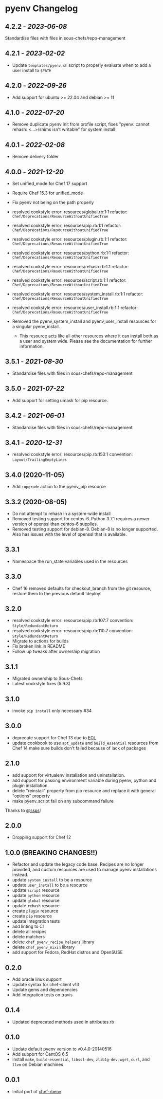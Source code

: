 # pyenv Changelog

## 4.2.2 - *2023-06-08*

Standardise files with files in sous-chefs/repo-management

## 4.2.1 - *2023-02-02*

* Update `templates/pyenv.sh` script to properly evaluate when to add a user install to `$PATH`

## 4.2.0 - *2022-09-26*

* Add support for ubuntu >= 22.04 and debian >= 11

## 4.1.0 - *2022-07-20*

* Remove duplicate pyenv init from profile script, fixes "pyenv: cannot rehash: <...>/shims isn't writable" for system install

## 4.0.1 - *2022-02-08*

* Remove delivery folder

## 4.0.0 - *2021-12-20*

* Set unified_mode for Chef 17 support
* Require Chef 15.3 for unified_mode
* Fix pyenv not being on the path properly
* resolved cookstyle error: resources/global.rb:1:1 refactor: `Chef/Deprecations/ResourceWithoutUnifiedTrue`
* resolved cookstyle error: resources/pip.rb:1:1 refactor: `Chef/Deprecations/ResourceWithoutUnifiedTrue`
* resolved cookstyle error: resources/plugin.rb:1:1 refactor: `Chef/Deprecations/ResourceWithoutUnifiedTrue`
* resolved cookstyle error: resources/python.rb:1:1 refactor: `Chef/Deprecations/ResourceWithoutUnifiedTrue`
* resolved cookstyle error: resources/rehash.rb:1:1 refactor: `Chef/Deprecations/ResourceWithoutUnifiedTrue`
* resolved cookstyle error: resources/script.rb:1:1 refactor: `Chef/Deprecations/ResourceWithoutUnifiedTrue`
* resolved cookstyle error: resources/system_install.rb:1:1 refactor: `Chef/Deprecations/ResourceWithoutUnifiedTrue`
* resolved cookstyle error: resources/user_install.rb:1:1 refactor: `Chef/Deprecations/ResourceWithoutUnifiedTrue`
* Removed the pyenv_system_install and pyenv_user_install resources for a singular pyenv_install.

   * This resource acts like all other resources where it can install both as a user and system wide.
     Please see the documentation for further information.

## 3.5.1 - *2021-08-30*

* Standardise files with files in sous-chefs/repo-management

## 3.5.0 - *2021-07-22*

* Add support for setting umask for pip resource.

## 3.4.2 - *2021-06-01*

* Standardise files with files in sous-chefs/repo-management

## 3.4.1 - *2020-12-31*

* resolved cookstyle error: resources/pip.rb:153:1 convention: `Layout/TrailingEmptyLines`

## 3.4.0 (2020-11-05)

* Add `:upgrade` action to the pyenv_pip resource

## 3.3.2 (2020-08-05)

* Do not attempt to rehash in a system-wide install
* Removed testing support for centos-6. Python 3.7.1 requires a newer version of openssl than centos-6 supplies.
* Removed testing support for debian-8. Debian-8 is no longer supported. Also has issues with the level of openssl that is available.

## 3.3.1

* Namespace the run_state variables used in the resources

## 3.3.0

* Chef 16 removed defaults for checkout_branch from the git resource, restore them to the previous default 'deploy'

## 3.2.0

* resolved cookstyle error: resources/pip.rb:107:7 convention: `Style/RedundantReturn`
* resolved cookstyle error: resources/pip.rb:110:7 convention: `Style/RedundantReturn`
* Migrate to actions for builds
* Fix broken link in README
* Follow up tweaks after ownership migration

## 3.1.1

* Migrated ownership to Sous-Chefs
* Latest cookstyle fixes (5.9.3)

## 3.1.0

* invoke `pip install` only necessary #34

## 3.0.0

* deprecate support for Chef 13 due to [EOL][supported-versions]
* update cookbook to use `apt_update` and `build_essential` resources from Chef 14 make sure builds don't failed because of lack of packages

## 2.1.0

* add support for virtualenv installation and uninstallation.
* add support for passing environment variable during pyenv, python and plugin installation.
* delete "reinstall" property from pip resource and replace it with general "options" property
* make pyenv_script fail on any subcommand failure

Thanks to [@ssps](https://github.com/ssps)!

## 2.0.0

* Dropping support for Chef 12

## 1.0.0 (BREAKING CHANGES!!)

* Refactor and update the legacy code base. Recipes are no longer provided, and custom resources are used to manage pyenv installations instead.
* update `system_install` to be a resource
* update `user_install` to be a resource
* update `script` resource
* update `python` resource
* update `global` resource
* update `rehash` resource
* create `plugin` resource
* create `pip` resource
* update integration tests
* add linting to CI
* delete all recipes
* delete matchers
* delete `chef_pyenv_recipe_helpers` library
* delete `chef_pyenv_mixin` library
* add support for Fedora, RedHat distros and OpenSUSE

## 0.2.0

* Add oracle linux support
* Update syntax for chef-client v13
* Update gems and dependencies
* Add integration tests on travis

## 0.1.4

* Updated deprecated methods used in attributes.rb

## 0.1.0

* Update default pyenv version to v0.4.0-20140516
* Add support for CentOS 6.5
* Install `make`, `build-essential`, `libssl-dev`, `zlib1g-dev`, `wget`,
  `curl`, and `llvm` on Debian machines

## 0.0.1

* Initial port of [chef-rbenv](https://github.com/fnichol/chef-rbenv)

[supported-versions]: https://docs.chef.io/platforms.html#supported-versions

